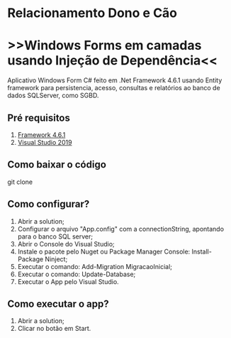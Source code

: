 
# Relacionamento Dono e Cão
# >>Windows Forms em camadas usando Injeção de Dependência<<

Aplicativo Windows Form C# feito em .Net Framework 4.6.1 usando Entity framework para persistencia, acesso, consultas e relatórios ao banco de dados SQLServer, como SGBD.

## Pré requisitos
 
1. [Framework 4.6.1](https://www.microsoft.com/pt-br/download/details.aspx?id=49982)
2. [Visual Studio 2019](https://visualstudio.microsoft.com/pt-br/vs/)

## Como baixar o código

git clone 

## Como configurar?

1. Abrir a solution;
2. Configurar o arquivo "App.config" com a connectionString, apontando para o banco SQL server;
3. Abrir o Console do Visual Studio;
4. Instale o pacote pelo Nuget ou Package Manager Console: Install-Package Ninject;
5. Executar o comando: Add-Migration MigracaoInicial;
6. Executar o comando: Update-Database;
7. Executar o App pelo Visual Studio.

## Como executar o app?

1. Abrir a solution;
2. Clicar no botão em Start.